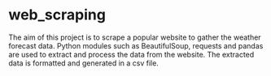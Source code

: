 # web_scraping

The aim of this project is to scrape a popular website to gather the weather forecast data. Python
modules such as BeautifulSoup, requests and pandas are used to extract and process the data from the
website. The extracted data is formatted and generated in a csv file.
